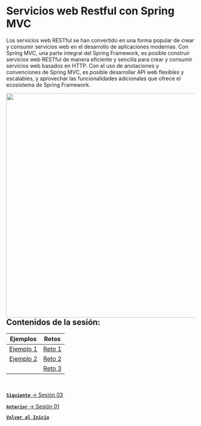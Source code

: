# Servicios web Restful con Spring MVC

Los servicios web RESTful se han convertido en una forma popular de crear y consumir servicios web en el desarrollo de aplicaciones modernas. Con Spring MVC, una parte integral del Spring Framework, es posible construir servicios web RESTful de manera eficiente y sencilla para crear y consumir servicios web basados en HTTP. Con el uso de anotaciones y convenciones de Spring MVC, es posible desarrollar API web flexibles y escalables, y aprovechar las funcionalidades adicionales que ofrece el ecosistema de Spring Framework.

<img align="right" src="https://miro.medium.com/v2/resize:fit:640/format:webp/0*m1a5BihFq8OL1dcG.png" width="600"/>

## Contenidos de la sesión:

| **Ejemplos**                          | **Retos**                    |
|---------------------------------------|------------------------------|
| [Ejemplo 1](./work/Ejemplos/Ejemplo1) | [Reto 1](./work/Retos/Reto1) |
| [Ejemplo 2](./work/Ejemplos/Ejemplo2) | [Reto 2](./work/Retos/Reto2) |
|                                       | [Reto 3](./work/Retos/Reto3) |


<br>

[**`Siguiente`** -> Sesión 03](../Sesion3)

[**`Anterior`** -> Sesión 01](../Sesion1)
<br>

[**`Volver al Inicio`**](../../../)
